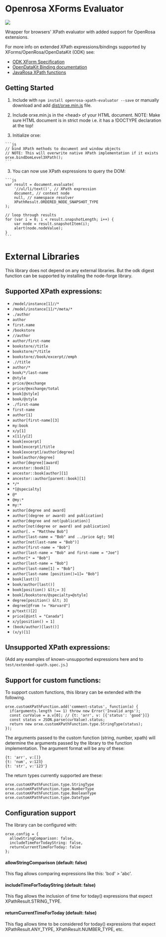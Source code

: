 Openrosa XForms Evaluator
=========================

<a href="https://travis-ci.org/medic/openrosa-xpath-evaluator"><img src="https://travis-ci.org/medic/openrosa-xpath-evaluator.svg?branch=master"/></a>

Wrapper for browsers' XPath evaluator with added support for OpenRosa extensions.

For more info on extended XPath expressions/bindings supported by XForms/OpenRosa/OpenDataKit (ODK) see:

* [ODK XForm Specification](https://opendatakit.github.io/odk-xform-spec/)
* [OpenDataKit Binding documentation](https://opendatakit.org/help/form-design/binding/)
* [JavaRosa XPath functions](https://bitbucket.org/javarosa/javarosa/wiki/xform)


## Getting Started

  1. Include with `npm install openrosa-xpath-evaluator --save` or manually download and add [dist/orxe.min.js](https://raw.github.com/medic/openrosa-xpath-evaluator/master/dist/orxe.min.js) file.

  2. Include orxe.min.js in the \<head> of your HTML document.
     NOTE: Make sure HTML document is in strict mode i.e. it has a !DOCTYPE declaration at the top!

  2. Initialize orxe:

    ```js
    // bind XPath methods to document and window objects
    // NOTE: This will overwrite native XPath implementation if it exists
    orxe.bindDomLevel3XPath();
    ```

  3. You can now use XPath expressions to query the DOM:

    ```js
    var result = document.evaluate(
        '//ul/li/text()', // XPath expression
        document, // context node
        null, // namespace resolver
        XPathResult.ORDERED_NODE_SNAPSHOT_TYPE
    );

    // loop through results
    for (var i = 0; i < result.snapshotLength; i++) {
        var node = result.snapshotItem(i);
        alert(node.nodeValue);
    }
    ```

# External Libraries
This library does not depend on any external libraries.
But the odk digest function can be supported by installing the node-forge library.

## Supported XPath expressions:

* `/model/instance[1]//*`
* `/model/instance[1]/*/meta/*`
* `./author`
* `author`
* `first.name`
* `/bookstore`
* `//author`
* `author/first-name`
* `bookstore//title`
* `bookstore/*/title`
* `bookstore//book/excerpt//emph`
* `.//title`
* `author/*`
* `book/*/last-name`
* `@style`
* `price/@exchange`
* `price/@exchange/total`
* `book[@style]`
* `book/@style`
* `./first-name`
* `first-name`
* `author[1]`
* `author[first-name][3]`
* `my:book`
* `x/y[1]`
* `x[1]/y[2]`
* `book[excerpt]`
* `book[excerpt]/title`
* `book[excerpt]/author[degree]`
* `book[author/degree]`
* `author[degree][award]`
* `ancestor::book[1]`
* `ancestor::book[author][1]`
* `ancestor::author[parent::book][1]`
* `*/*`
* `*[@specialty]`
* `@*`
* `@my:*`
* `my:*`
* `author[degree and award]`
* `author[(degree or award) and publication]`
* `author[degree and not(publication)]`
* `author[not(degree or award) and publication]`
* `author[. = "Matthew Bob"]`
* `author[last-name = "Bob" and ../price &gt; 50]`
* `author[not(last-name = "Bob")]`
* `author[first-name = "Bob"]`
* `author[last-name = "Bob" and first-name = "Joe"]`
* `author[* = "Bob"]`
* `author[last-name = "Bob"]`
* `author[last-name[1] = "Bob"]`
* `author[last-name [position()=1]= "Bob"]`
* `book[last()]`
* `book/author[last()]`
* `book[position() &lt;= 3]`
* `book[/bookstore/@specialty=@style]`
* `degree[position() &lt; 3]`
* `degree[@from != "Harvard"]`
* `p/text()[2]`
* `price[@intl = "Canada"]`
* `x/y[position() = 1]`
* `(book/author)[last()]`
* `(x/y)[1]`


## Unsupported XPath expressions:

(Add any examples of known-unsupported expressions here and to `test/extended-xpath.spec.js`.)

## Support for custom functions:
To support custom functions, this library can be extended with the following.

```
orxe.customXPathFunction.add('comment-status', function(a) {
  if(arguments.length !== 1) throw new Error('Invalid args');
  const curValue = a.v[0]; // {t: 'arr', v: [{'status': 'good'}]}
  const status = JSON.parse(curValue).status;
  return new orxe.customXPathFunction.type.StringType(status);
});
```

The arguments passed to the custom function (string, number, xpath) will determine the
arguments passed by the library to the function implementation.
The argument format will be any of these:
```
{t: 'arr', v:[]}
{t: 'num', v:123}
{t: 'str', v:'123'}
```

The return types currently supported are these:
```
orxe.customXPathFunction.type.StringType
orxe.customXPathFunction.type.NumberType
orxe.customXPathFunction.type.BooleanType
orxe.customXPathFunction.type.DateType
```

## Configuration support
The library can be configured with:
```
orxe.config = {
  allowStringComparison: false,
  includeTimeForTodayString: false,
  returnCurrentTimeForToday: false
};
```

#### allowStringComparison (default: false)
This flag allows comparing expressions like this: 'bcd' > 'abc'.

#### includeTimeForTodayString (default: false)
This flag allows the inclusion of time for today() expressions that expect XPathResult.STRING_TYPE.

#### returnCurrentTimeForToday (default: false)
This flag allows time to be considered for today() expressions that expect XPathResult.ANY_TYPE, XPathResult.NUMBER_TYPE, etc.
